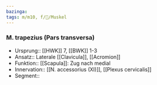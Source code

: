 ```yaml
---
bazinga: 
tags: m/m10, f/🦴/Muskel
---
```

### M. trapezius (Pars transversa)
- Ursprung:: [[HWK]] 7, [[BWK]] 1-3
- Ansatz:: Laterale [[Clavicula]], [[Acromion]]
- Funktion:: [[Scapula]]: Zug nach medial
- Innervation:: [[N. accessorius (XI)]], [[Plexus cervicalis]]
- Segment:: 